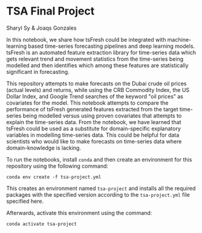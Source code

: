 # TSA Final Project

Sharyl Sy & Joaqs Gonzales


In this notebook, we share how tsFresh could be integrated with machine-learning based time-series forecasting pipelines and deep learning models. tsFresh is an automated feature extraction library for time-series data which gets relevant trend and movement statistics from the time-series being modelled and then identifies which among these features are statistically significant in forecasting.

This repository attempts to make forecasts on the Dubai crude oil prices (actual levels) and returns, while using the CRB Commodity Index, the US Dollar Index, and Google Trend searches of the keyword "oil prices" as covariates for the model. This notebook attempts to compare the performance of tsFresh generated features extracted from the target time-series being modelled versus using proven covariates that attempts to explain the time-series data. From the notebook, we have learned that tsFresh could be used as a substitute for domain-specific explanatory variables in modelling time-series data. This could be helpful for data scientists who would like to make forecasts on time-series data where domain-knowledge is lacking.

To run the notebooks, install `conda` and then create an environment for this repository using the following command:

`conda env create -f tsa-project.yml`

This creates an environment named `tsa-project` and installs all the required packages with the specified version according to the `tsa-project.yml` file specified here.

Afterwards, activate this environment using the command:

`conda activate tsa-project`
